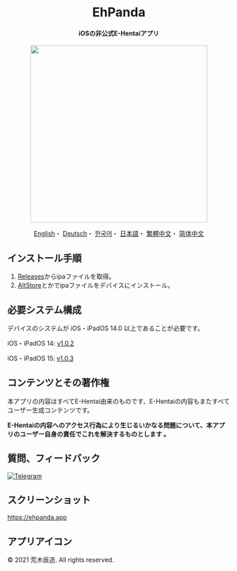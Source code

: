 <h1 align="center">EhPanda</h1>

<h4 align="center">iOSの非公式E-Hentaiアプリ</h4>

<p align="center">
<img src="https://user-images.githubusercontent.com/31207151/105609404-0acbff00-5de4-11eb-9e88-f3c6e0ba9d44.png" width="400"></img>
</p>

<p align="center">
  <a href="/README.md">English</a>・
  <a href="/README.de.md">Deutsch</a>・
  <a href="/README.ko.md">한국어</a>・
  <a href="/README.jpn.md">日本語</a>・
  <a href="/README.cht.md">繁體中文</a>・
  <a href="/README.chs.md">简体中文</a>
</p>

## インストール手順
1. [Releases](https://github.com/arakitatsuzou/EhPanda/releases)からipaファイルを取得。
2. [AltStore](https://altstore.io)とかでipaファイルをデバイスにインストール。

## 必要システム構成
デバイスのシステムが iOS・iPadOS 14.0 以上であることが必要です。

iOS・iPadOS 14: [v1.0.2](https://github.com/tatsuz0u/EhPanda/releases/tag/v1.0.2_b50)

iOS・iPadOS 15: [v1.0.3](https://github.com/tatsuz0u/EhPanda/releases/latest)

## コンテンツとその著作権
本アプリの内容はすべてE-Hentai由来のものです、E-Hentaiの内容もまたすべてユーザー生成コンテンツです。

**E-Hentaiの内容へのアクセス行為により生じるいかなる問題について、本アプリのユーザー自身の責任でこれを解決するものとします 。**

## 質問、フィードバック
[![Telegram](https://img.shields.io/badge/chat-Telegram-blue.svg)](https://t.me/ehpanda)

## スクリーンショット
https://ehpanda.app

## アプリアイコン
© 2021 荒木辰造. All rights reserved.
